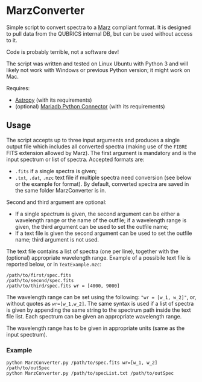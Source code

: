 # MarzConverter
Simple script to convert spectra to a [Marz](https://skymapper.anu.edu.au/static/sm_asvo/marz/index.html#/overview) compliant format. It is designed to pull data from the QUBRICS internal DB, but can be used without access to it.

Code is probably terrible, not a software dev!

The script was written and tested on Linux Ubuntu with Python 3 and will likely not work with Windows or previous Python version; it might work on Mac.

Requires:
* [Astropy](https://www.astropy.org/) (with its requirements)
* (optional) [Mariadb Python Connector](https://mariadb.com/resources/blog/how-to-connect-python-programs-to-mariadb/) (with its requirements)

## Usage
The script accepts up to three input arguments and produces a single output file which includes all converted spectra (making use of the `FIBRE` FITS extension allowed by Marz).
The first argument is mandatory and is the input spectrum or list of spectra. Accepted formats are:
* `.fits` if a single spectra is given;
* `.txt`, `.dat`, `.mzc` text file if multiple spectra need conversion (see below or the example for format).
By default, converted spectra are saved in the same folder MarzConverter is in.

Second and third argument are optional:
* If a single spectrum is given, the second argument can be either a wavelength range or the name of the outfile; if a wavelength range is given, the third argument can be used to set the outfile name;
* If a text file is given the second argument can be used to set the outfile name; third argument is not used.

The text file contains a list of spectra (one per line), together with the (optional) appropriate wavelength range. Example of a possibile text file is reported below, or in `TextExample.mzc`:

```
/path/to/first/spec.fits
/path/to/second/spec.fits
/path/to/third/spec.fits wr = [4000, 9000]
```

The wavelength range can be set using the following: `"wr = [w_1, w_2]"`, or, without quotes as `wr=[w_1,w_2]`. The same syntax is used if a list of spectra is given by appending the same string to the spectrum path inside the text file list. Each spectrum can be given an appropriate wavelength range.

The wavelength range has to be given in appropriate units (same as the input spectrum).

### Example
`python MarzConverter.py /path/to/spec.fits wr=[w_1, w_2] /path/to/outSpec`  
`python MarzConverter.py /path/to/specList.txt /path/to/outSpec`

